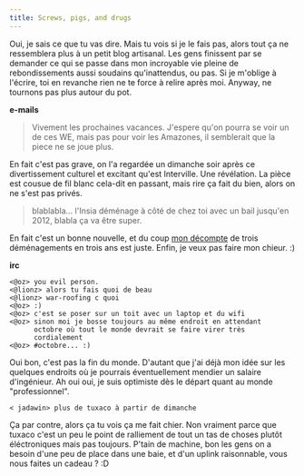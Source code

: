 ```yaml
---
title: Screws, pigs, and drugs
---
```


Oui, je sais ce que tu vas dire. Mais tu vois si je le fais pas, alors tout ça
ne ressemblera plus à un petit blog artisanal. Les gens finissent par se
demander ce qui se passe dans mon incroyable vie pleine de rebondissements
aussi soudains qu'inattendus, ou pas. Si je m'oblige à l'écrire, toi en
revanche rien ne te force à relire après moi. Anyway, ne tournons pas plus
autour du pot.

**e-mails**   

> Vivement les prochaines vacances. J'espere qu'on pourra se voir un de ces
WE, mais pas pour voir les Amazones, il semblerait que la piece ne se joue
plus.

En fait c'est pas grave, on l'a regardée un dimanche soir après ce
divertissement culturel et excitant qu'est Interville. Une révélation. La
pièce est cousue de fil blanc cela-dit en passant, mais rire ça fait du bien,
alors on ne s'est pas privés.

> blablabla... l'Insia déménage à côté de chez toi avec un bail jusqu'en 2012,
blabla ça va être super.

En fait c'est un bonne nouvelle, et du coup [mon
décompte](http://cyprio.net/wtf/2005-05-22-1083.wtf.html) de trois
déménagements en trois ans est juste. Enfin, je veux pas faire mon chieur. :)

**irc**   

    
    
    <@oz> you evil person.  
    <@lionz> alors tu fais quoi de beau  
    <@lionz> war-roofing c quoi  
    <@oz> :)  
    <@oz> c'est se poser sur un toit avec un laptop et du wifi  
    <@oz> sinon moi je bosse toujours au même endroit en attendant   
          octobre où tout le monde devrait se faire virer très   
          cordialement  
    <@oz> #octobre... :)

Oui bon, c'est pas la fin du monde. D'autant que j'ai déjà mon idée sur les
quelques endroits où je pourrais éventuellement mendier un salaire
d'ingénieur. Ah oui oui, je suis optimiste dès le départ quant au monde
"professionnel".

    
    
    < jadawin> plus de tuxaco à partir de dimanche

Ça par contre, alors ça tu vois ça me fait chier. Non vraiment parce que
tuxaco c'est un peu le point de ralliement de tout un tas de choses plutôt
éléctroniques mais pas toujours. P'tain de machine, bon les gens on a besoin
d'une peu de place dans une baie, et d'un uplink raisonnable, vous nous faites
un cadeau ? :D

